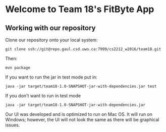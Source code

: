 # Welcome to Team 18's FitByte App

## Working with our repository

Clone our repository onto your local system:

```
git clone ssh://git@repo.gaul.csd.uwo.ca:7999/cs2212_w2016/team18.git
```

Then: 

```
mvn package
```

If you want to run the jar in test mode put in:

```
java -jar target/team18-1.0-SNAPSHOT-jar-with-dependencies.jar test
```

If you don't want to run in test mode

```
java -jar target/team18-1.0-SNAPSHOT-jar-with-dependencies.jar
```

Our UI was developed and is optimized to run on Mac OS.
It will run on Windows; however, the UI will not look the same 
as there will be graphical issues.

